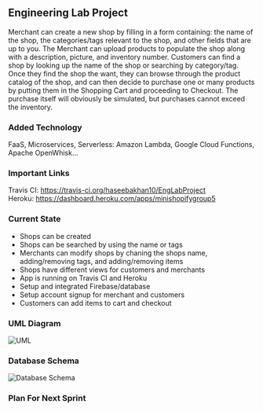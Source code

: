 ## Engineering Lab Project
Merchant can create a new shop by filling in a form containing: the name of the shop, the categories/tags relevant to the           shop, and other fields that are up to you. The Merchant can upload products to populate the shop along with a description, picture, and inventory number. Customers can find a shop by looking up the name of the shop or searching by category/tag. Once they find the shop the want, they can browse through the product catalog of the shop, and can then decide to purchase one or many products by putting them in the Shopping Cart and proceeding to Checkout. The purchase itself will obviously be simulated, but purchases cannot exceed the inventory.

 ### Added Technology
 FaaS, Microservices, Serverless: Amazon Lambda, Google Cloud Functions, Apache OpenWhisk...
 
 ### Important Links
 Travis CI: https://travis-ci.org/haseebakhan10/EngLabProject <br />
 Heroku: https://dashboard.heroku.com/apps/minishopifygroup5
 
 ### Current State
 - Shops can be created
 - Shops can be searched by using the name or tags
 - Merchants can modify shops by chaning the shops name, adding/removing tags, and adding/removing items
 - Shops have different views for customers and merchants
 - App is running on Travis CI and Heroku
 - Setup and integrated Firebase/database
 - Setup account signup for merchant and customers
 - Customers can add items to cart and checkout
 
 ### UML Diagram
 ![UML](https://github.com/haseebakhan10/EngLabProject/blob/master/diagrams/Eng%20Lab%20Project%20UML.png)
 
 ### Database Schema
 ![Database Schema](https://github.com/haseebakhan10/EngLabProject/blob/master/diagrams/Database%20Schema.png)
 
 ### Plan For Next Sprint
 

